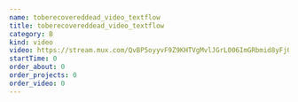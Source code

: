 ```yaml
---
name: toberecovereddead_video_textflow
title: toberecovereddead_video_textflow
category: B
kind: video
video: https://stream.mux.com/QvBP5oyyvF9Z9KHTVgMvlJGrL006ImGRbmid8yFj00Y4s.m3u8
startTime: 0
order_about: 0
order_projects: 0
order_video: 0
---
```


